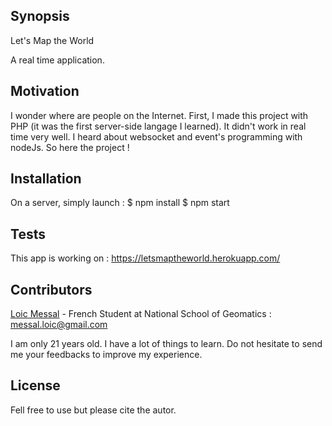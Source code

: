 ## Synopsis

Let's Map the World

A real time application. 


## Motivation

I wonder where are people on the Internet. First, I made this project with PHP (it was the first server-side langage I learned). It didn't work in real time very well. I heard about websocket and event's programming with nodeJs. So here the project ! 

## Installation

On a server, simply launch : 
    $ npm install 
    $ npm start

## Tests
This app is working on : https://letsmaptheworld.herokuapp.com/

## Contributors

[Loic Messal](https://fr.linkedin.com/in/loicmessal "Profil LinkedIn") - French Student at National School of Geomatics : <messal.loic@gmail.com>


I am only 21 years old. I have a lot of things to learn. Do not hesitate to send me your feedbacks to improve my experience.

## License

Fell free to use but please cite the autor.
